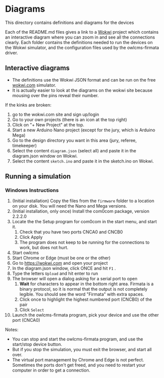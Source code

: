 # Diagrams

This directory contains definitions and diagrams for the devices

Each of the README.md files gives a link to a [Wokwi](https://docs.wokwi.com) project which contains an interactive diagram where you can zoom in and see all the connections clearly.  Each folder contains the definitions needed to run the devices on the Wokwi simulator, and the configuration files used by the owlcms-firmata driver.

## Interactive diagrams

- The definitions use the Wokwi JSON format and can be run on the free [wokwi.com](https://wokwi.com) simulator.
- It is actually easier to look at the diagrams on the wokwi site because mousing over the pins reveal their number.

If the kinks are broken: 

1. go to the wokwi.com site and sign up/login
2. Go to your own projects (there is an icon at the top right)
3. Click on "+ New Project" at the top.
4. Start a new Arduino Nano project (except for the jury, which is Arduino Mega)
5. Go to the design directory you want in this area (jury, referee, timekeeper)
6. Select the content  `diagram.json` (select all) and paste it in the diagram.json window on Wokwi.
7. Select the content `sketch.ino` and paste it in the sketch.ino on Wokwi.

## Running a simulation

### Windows Instructions

1. (Initial installation) Copy the files from the `firmware` folder to a location on your disk.  You will need the Nano and Mega versions.
2. (Initial installation, only once) Install the com0com package, version 2.2.2.0
3. Locate the the Setup program for com0com in the start menu, and start it.
   1. Check that you have two ports CNCA0 and CNCB0
   2. Click Apply
   3. The program does not keep to be running for the connections to work, but does not hurt.
4. Start owlcms
5. Start Chrome or Edge (must be one or the other)
6. Go to https://wokwi.com and open your project
7. In the diagram.json window, click ONCE and hit `F1` .
8. Type the letters `Upload` and hit enter to run
9. The browser will open a dialog asking for a serial port to open
   1. **Wait** for characters to appear in the bottom right area.  Firmata is a binary protocol, so it is normal that the output is not completely legible.  You should see the word "Firmata" with extra spaces.
   2. Click once to highlight the highest numbered port (CNCB0)  of the pair
   3. Click `Select`
10. Launch the owlcms-firmata program, pick your device and use the other port (CNCA0)

Notes: 

- You can stop and start the owlcms-firmata program, and use the start/stop device button.
- But if you stop the simulation, you must exit the browser, and start all over.  
- The virtual port management by Chrome and Edge is not perfect. Sometimes the ports don't get freed, and you need to restart your computer in order to get a connection.
